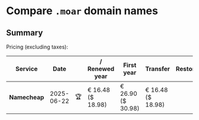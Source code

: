 # Compare `.moar` domain names

## Summary

Pricing (excluding taxes):

| Service | Date |  | / Renewed year | First year | Transfer | Restoration |
|--|--|--|--|--|--|--|
| **Namecheap** | 2025-06-22 | 🏆 | € 16.48<br>($ 18.98) | € 26.90<br>($ 30.98) | € 16.48<br>($ 18.98) |  |
